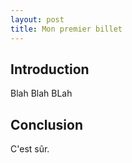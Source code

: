 ```yaml
---
layout: post
title: Mon premier billet
---
```


## Introduction

Blah Blah BLah

## Conclusion

C'est sûr.
